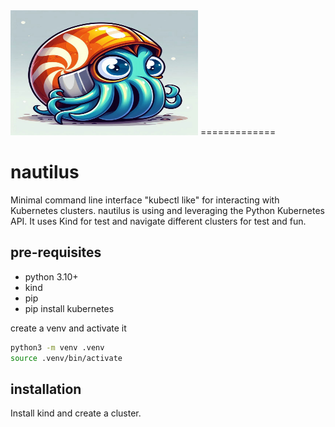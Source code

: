 <img src="images/nautilus.jpg" alt="nautilus logo" width="300" height="200">
=============

# nautilus
Minimal command line interface "kubectl like" for interacting with Kubernetes clusters. nautilus is using and leveraging the Python Kubernetes API. It uses Kind for test
and navigate different clusters for test and fun. 

## pre-requisites

- python 3.10+
- kind 
- pip
- pip install kubernetes

create a venv and activate it

```bash
python3 -m venv .venv
source .venv/bin/activate
```

## installation

Install kind and create a cluster. 
